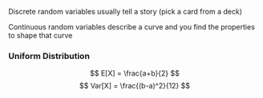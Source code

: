 

Discrete random variables usually tell a story (pick a card from a deck)

Continuous random variables describe a curve and you find the properties to shape that curve



### Uniform Distribution
$$
E[X] = \frac{a+b}{2}
$$
$$
Var[X] = \frac{(b-a)^2}{12}
$$
